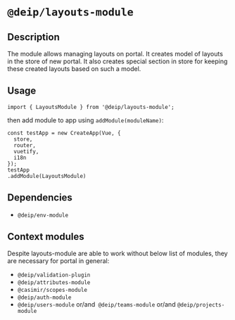 # `@deip/layouts-module`

## Description

The module allows managing layouts on portal. It creates model of layouts in the
store of new portal. It also creates special section in store for keeping these
created layouts based on such a model.


## Usage
```
import { LayoutsModule } from '@deip/layouts-module';
```
then add module to app using `addModule(moduleName)`:
```
const testApp = new CreateApp(Vue, {
  store,
  router,
  vuetify,
  i18n
});
testApp
.addModule(LayoutsModule)
```

## Dependencies
* `@deip/env-module`

## Context modules

Despite layouts-module are able to work without below list of modules, they are necessary for
portal in general:

* `@deip/validation-plugin`
* `@deip/attributes-module`
* `@casimir/scopes-module`
* `@deip/auth-module`
* `@deip/users-module` or/and` @deip/teams-module` or/and `@deip/projects-module`
